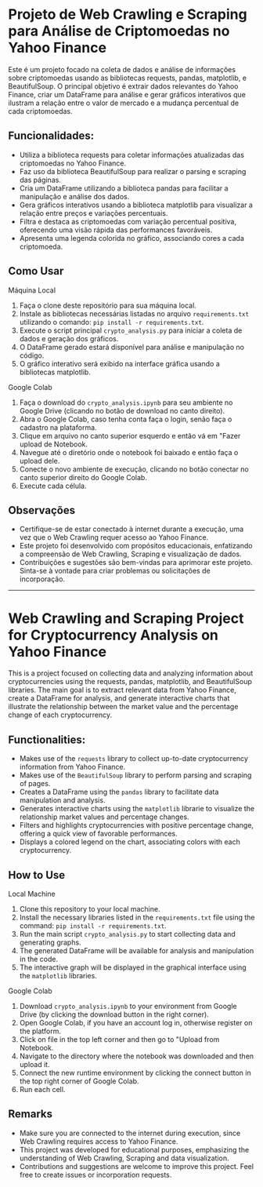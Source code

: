 # Projeto de Web Crawling e Scraping para Análise de Criptomoedas no Yahoo Finance

Este é um projeto focado na coleta de dados e análise de informações sobre criptomoedas usando as bibliotecas requests, pandas, matplotlib, e BeautifulSoup. O principal objetivo é extrair dados relevantes do Yahoo Finance, criar um DataFrame para análise e gerar gráficos interativos que ilustram a relação entre o valor de mercado e a mudança percentual de cada criptomoedas.

## Funcionalidades:

- Utiliza a biblioteca requests para coletar informações atualizadas das criptomoedas no Yahoo Finance.
- Faz uso da biblioteca BeautifulSoup para realizar o parsing e scraping das páginas.
- Cria um DataFrame utilizando a biblioteca pandas para facilitar a manipulação e análise dos dados.
- Gera gráficos interativos usando a biblioteca matplotlib para visualizar a relação entre preços e variações percentuais.
- Filtra e destaca as criptomoedas com variação percentual positiva, oferecendo uma visão rápida das performances favoráveis.
- Apresenta uma legenda colorida no gráfico, associando cores a cada criptomoeda.

## Como Usar

Máquina Local
1. Faça o clone deste repositório para sua máquina local.
2. Instale as bibliotecas necessárias listadas no arquivo `requirements.txt` utilizando o comando: `pip install -r requirements.txt`.
3. Execute o script principal `crypto_analysis.py` para iniciar a coleta de dados e geração dos gráficos.
4. O DataFrame gerado estará disponível para análise e manipulação no código.
5. O gráfico interativo será exibido na interface gráfica usando a bibliotecas matplotlib.

Google Colab
1. Faça o download do `crypto_analysis.ipynb` para seu ambiente no Google Drive (clicando no botão de download no canto direito).
2. Abra o Google Colab, caso tenha conta faça o login, senão faça o cadastro na plataforma.
3. Clique em arquivo no canto superior esquerdo e então vá em "Fazer upload de Notebook.
4. Navegue até o diretório onde o notebook foi baixado e então faça o upload dele.
5. Conecte o novo ambiente de execução, clicando no botão conectar no canto superior direito do Google Colab.
6. Execute cada célula.

## Observações

- Certifique-se de estar conectado à internet durante a execução, uma vez que o Web Crawling requer acesso ao Yahoo Finance.
- Este projeto foi desenvolvido com propósitos educacionais, enfatizando a compreensão de Web Crawling, Scraping e visualização de dados.
- Contribuições e sugestões são bem-vindas para aprimorar este projeto. Sinta-se à vontade para criar problemas ou solicitações de incorporação.

---

# Web Crawling and Scraping Project for Cryptocurrency Analysis on Yahoo Finance

This is a project focused on collecting data and analyzing information about cryptocurrencies using the requests, pandas, matplotlib, and BeautifulSoup libraries. The main goal is to extract relevant data from Yahoo Finance, create a DataFrame for analysis, and generate interactive charts that illustrate the relationship between the market value and the percentage change of each cryptocurrency.


## Functionalities:

- Makes use of the `requests` library to collect up-to-date cryptocurrency information from Yahoo Finance.
- Makes use of the `BeautifulSoup` library to perform parsing and scraping of pages.
- Creates a DataFrame using the `pandas` library to facilitate data manipulation and analysis.
- Generates interactive charts using the  `matplotlib` librarie to visualize the relationship market values and percentage changes.
- Filters and highlights cryptocurrencies with positive percentage change, offering a quick view of favorable performances.
- Displays a colored legend on the chart, associating colors with each cryptocurrency.

## How to Use

Local Machine
1. Clone this repository to your local machine.
2. Install the necessary libraries listed in the `requirements.txt` file using the command: `pip install -r requirements.txt`.
3. Run the main script `crypto_analysis.py` to start collecting data and generating graphs.
4. The generated DataFrame will be available for analysis and manipulation in the code.
5. The interactive graph will be displayed in the graphical interface using the `matplotlib` libraries.

Google Colab
1. Download `crypto_analysis.ipynb` to your environment from Google Drive (by clicking the download button in the right corner).
2. Open Google Colab, if you have an account log in, otherwise register on the platform.
3. Click on file in the top left corner and then go to "Upload from Notebook.
4. Navigate to the directory where the notebook was downloaded and then upload it.
5. Connect the new runtime environment by clicking the connect button in the top right corner of Google Colab.
6. Run each cell.

## Remarks

- Make sure you are connected to the internet during execution, since Web Crawling requires access to Yahoo Finance.
- This project was developed for educational purposes, emphasizing the understanding of Web Crawling, Scraping and data visualization.
- Contributions and suggestions are welcome to improve this project. Feel free to create issues or incorporation requests.
